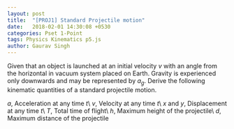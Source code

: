 ```yaml
---
layout: post
title:  "[PROJ1] Standard Projectile motion"
date:   2018-02-01 14:30:08 +0530
categories: Pset 1-Point
tags: Physics Kinematics p5.js
author: Gaurav Singh
---
```

Given that an object is launched at an initial velocity $v$ with an angle from the horizontal in vacuum system placed on Earth. Gravity is experienced only downwards and may be represented by $a_g$. Derive the following kinematic quantities of a standard projectile motion.

$a$, Acceleration at any time $t$\\
$v$, Velocity at any time $t$\\
$x$ and $y$, Displacement at any time $t$\\
$T$, Total time of flight\\
$h$, Maximum height of the projectile\\
$d$, Maximum distance of the projectile
